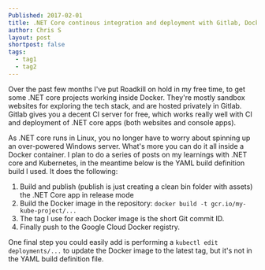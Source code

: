 ```yaml
---
Published: 2017-02-01
title: .NET Core continous integration and deployment with Gitlab, Docker, Kubernetes, Gitlab and Google Cloud
author: Chris S
layout: post
shortpost: false
tags:
  - tag1
  - tag2
---
```


Over the past few months I've put Roadkill on hold in my free time, to get some .NET core projects working inside Docker. They're mostly sandbox websites for exploring the tech stack, and are hosted privately in Gitlab. Gitlab gives you a decent CI server for free, which works really well with CI and deployment of .NET core apps (both websites and console apps).

<!--more-->

As .NET core runs in Linux, you no  longer have to worry about spinning up an over-powered Windows server. What's more you can do it all inside a Docker container. I plan to do a series of posts on my learnings with .NET core and Kubernetes, in the meantime below is the YAML build definition build I used. It does the following:

1. Build and publish (publish is just creating a clean bin folder with assets) the .NET Core app in release mode
2. Build the Docker image in the repository: `docker build -t gcr.io/my-kube-project/...`
3. The tag I use for each Docker image is the short Git commit ID.
4. Finally push to the Google Cloud Docker registry.

One final step you could easily add is performing a `kubectl edit deployments/...` to update the Docker image to the latest tag, but it's not in the YAML build definition file.

<script src="https://gist.github.com/yetanotherchris/7be82856f3240776a880d3bf540bf844.js"></script>
